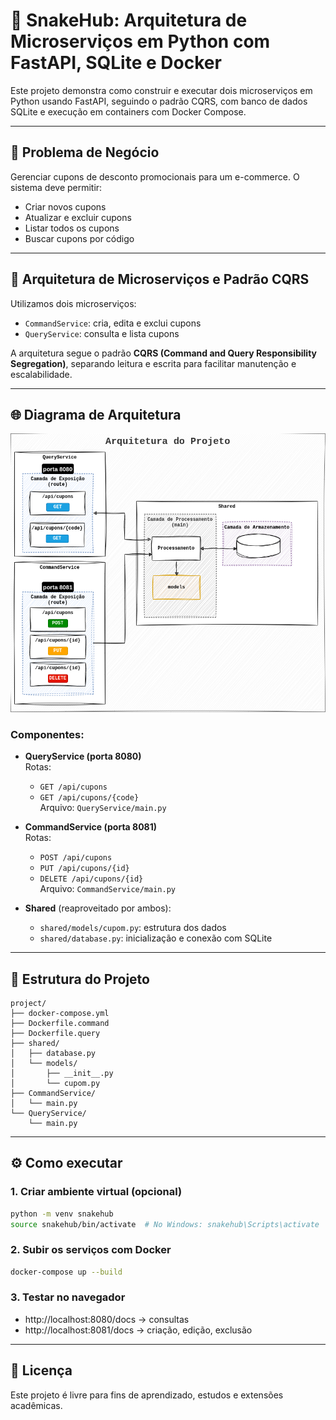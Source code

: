 # 🧪 SnakeHub: Arquitetura de Microserviços em Python com FastAPI, SQLite e Docker

Este projeto demonstra como construir e executar dois microserviços em Python usando FastAPI, seguindo o padrão CQRS, com banco de dados SQLite e execução em containers com Docker Compose.

---

## 🎯 Problema de Negócio

Gerenciar cupons de desconto promocionais para um e-commerce. O sistema deve permitir:

- Criar novos cupons
- Atualizar e excluir cupons
- Listar todos os cupons
- Buscar cupons por código

---

## 🧱 Arquitetura de Microserviços e Padrão CQRS

Utilizamos dois microserviços:

- `CommandService`: cria, edita e exclui cupons
- `QueryService`: consulta e lista cupons

A arquitetura segue o padrão **CQRS (Command and Query Responsibility Segregation)**, separando leitura e escrita para facilitar manutenção e escalabilidade.

---

## 🌐 Diagrama de Arquitetura

![Diagrama de Arquitetura](./arquitetura.png)

### Componentes:

- **QueryService (porta 8080)**  
  Rotas:
  - `GET /api/cupons`
  - `GET /api/cupons/{code}`  
  Arquivo: `QueryService/main.py`

- **CommandService (porta 8081)**  
  Rotas:
  - `POST /api/cupons`
  - `PUT /api/cupons/{id}`
  - `DELETE /api/cupons/{id}`  
  Arquivo: `CommandService/main.py`

- **Shared** (reaproveitado por ambos):
  - `shared/models/cupom.py`: estrutura dos dados
  - `shared/database.py`: inicialização e conexão com SQLite

---

## 📂 Estrutura do Projeto

```
project/
├── docker-compose.yml
├── Dockerfile.command
├── Dockerfile.query
├── shared/
│   ├── database.py
│   └── models/
│       ├── __init__.py
│       └── cupom.py
├── CommandService/
│   └── main.py
└── QueryService/
    └── main.py
```

---

## ⚙️ Como executar

### 1. Criar ambiente virtual (opcional)
```bash
python -m venv snakehub
source snakehub/bin/activate  # No Windows: snakehub\Scripts\activate
```

### 2. Subir os serviços com Docker
```bash
docker-compose up --build
```

### 3. Testar no navegador
- http://localhost:8080/docs → consultas
- http://localhost:8081/docs → criação, edição, exclusão

---

## 📜 Licença

Este projeto é livre para fins de aprendizado, estudos e extensões acadêmicas.

